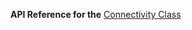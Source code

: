 **API Reference for the** [Connectivity Class](https://docs.nativescript.org/api-reference/modules/_connectivity_.html)
